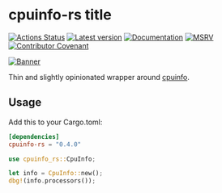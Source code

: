 # cpuinfo-rs title

[![Actions Status](https://github.com/Traverse-Research/cpuinfo-rs/actions/workflows/ci.yml/badge.svg)](https://github.com/Traverse-Research/cpuinfo-rs/actions)
[![Latest version](https://img.shields.io/crates/v/cpuinfo-rs.svg?logo=rust)](https://crates.io/crates/cpuinfo-rs)
[![Documentation](https://docs.rs/cpuinfo-rs/badge.svg)](https://docs.rs/cpuinfo-rs)
[![MSRV](https://img.shields.io/badge/rustc-1.74.0+-ab6000.svg)](https://blog.rust-lang.org/2023/11/16/Rust-1.74.0.html)
[![Contributor Covenant](https://img.shields.io/badge/contributor%20covenant-v1.4%20adopted-ff69b4.svg)](./CODE_OF_CONDUCT.md)

[![Banner](banner.png)](https://traverseresearch.nl)

Thin and slightly opinionated wrapper around [cpuinfo](https://github.com/pytorch/cpuinfo).

## Usage

Add this to your Cargo.toml:

```toml
[dependencies]
cpuinfo-rs = "0.4.0"
```

```rust
use cpuinfo_rs::CpuInfo;

let info = CpuInfo::new();
dbg!(info.processors());
```
